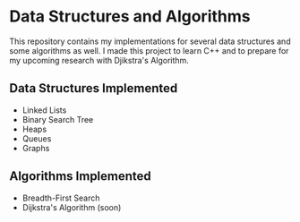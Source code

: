 # Data Structures and Algorithms
This repository contains my implementations for several data structures and some algorithms as well. I made this project to learn C++ and to prepare for my upcoming research with Djikstra's Algorithm. 

## Data Structures Implemented
* Linked Lists
* Binary Search Tree
* Heaps
* Queues
* Graphs

## Algorithms Implemented
* Breadth-First Search
* Dijkstra's Algorithm (soon)

